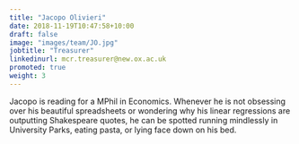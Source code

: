 ```yaml
---
title: "Jacopo Olivieri"
date: 2018-11-19T10:47:58+10:00
draft: false
image: "images/team/JO.jpg"
jobtitle: "Treasurer"
linkedinurl: mcr.treasurer@new.ox.ac.uk
promoted: true
weight: 3
---
```


Jacopo is reading for a MPhil in Economics. Whenever he is not obsessing over his beautiful spreadsheets or wondering why his linear regressions are outputting Shakespeare quotes, he can be spotted running mindlessly in University Parks, eating pasta, or lying face down on his bed.

